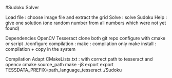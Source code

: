 #Sudoku Solver


<p>
Load file : choose image file and extract the grid
Solve : solve Sudoku
Help : give one solution (one random number from all numbers which were not yet found)
</p>

<p>
Dependencies
OpenCV
Tesseract
clone both git repo
configure with cmake or script ./configure
compilation : 
make : compilation only
make install : compilation + copy in the system
</p>

<p>
Compilation
Adapt CMakeLists.txt : with correct path to tesseract and opencv
cmake source_path
make -j8
export export TESSDATA_PREFIX=path_language_tesseract
./Sudoku
</p>
